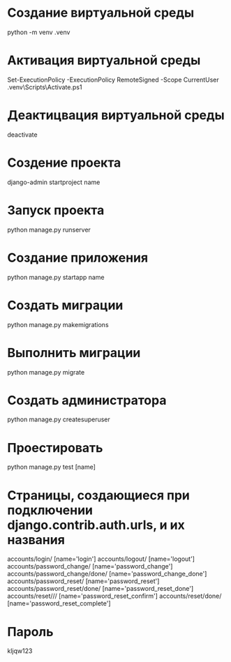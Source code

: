 # Создание виртуальной среды
python -m venv .venv
# Активация виртуальной среды
Set-ExecutionPolicy -ExecutionPolicy RemoteSigned -Scope CurrentUser
.venv\Scripts\Activate.ps1
# Деактицвация виртуальной среды
deactivate
# Создение проекта
django-admin startproject name
# Запуск проекта
python manage.py runserver
# Создание приложения
python manage.py startapp name
# Создать миграции
python manage.py makemigrations
# Выполнить миграции
python manage.py migrate
# Создать администратора 
python manage.py createsuperuser
# Проестировать
python manage.py test [name]

# Страницы, создающиеся при подключении django.contrib.auth.urls, и их названия
accounts/login/ [name='login']
accounts/logout/ [name='logout']
accounts/password_change/ [name='password_change']
accounts/password_change/done/ [name='password_change_done']
accounts/password_reset/ [name='password_reset']
accounts/password_reset/done/ [name='password_reset_done']
accounts/reset/<uidb64>/<token>/ [name='password_reset_confirm']
accounts/reset/done/ [name='password_reset_complete']



# Пароль
kljqw123

